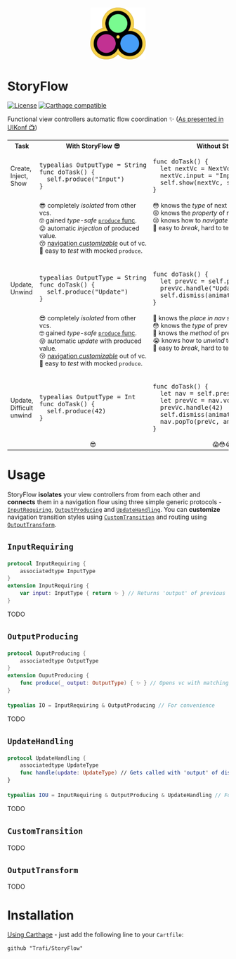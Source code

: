 <h3 align="center">
<img src="Img/Logo.png" width="25%" alt="StoryFlow Logo"/>
</h3>

# StoryFlow

[![License](https://img.shields.io/badge/license-MIT-green.svg?style=flat)](https://github.com/trafi/StoryFlow/blob/master/LICENSE)
[![Carthage compatible](https://img.shields.io/badge/Carthage-compatible-4BC51D.svg?style=flat)](https://github.com/Carthage/Carthage)

Functional view controllers automatic flow coordination ✨ ([As presented in UIKonf 📺](https://youtu.be/1r7r-mqaSuI))

<table>
    <tr>
        <th>Task</th>
        <th>With StoryFlow 😎</th>
        <th>Without StoryFlow 😱</th>
    </tr>
    <tr>
        <td>Create,</br>Inject,</br>Show</td>
        <td>
            <pre lang="swift">
typealias OutputType = String
func doTask() {
  self.produce("Input")
}</pre>
        </td>
        <td>
            <pre lang="swift">
func doTask() {
  let nextVc = NextVc()
  nextVc.input = "Input"
  self.show(nextVc, sender: nil)
}</pre>
        </td>
    </tr>
    <tr valign="top">
        <td></td>
        <td>
            😎 completely <i>isolated</i> from other vcs.</br>
            🤓 gained <i>type-safe</i> <a href="#OutputProducing"><code>produce</code> func</a>.</br>
            😝 automatic <i>injection</i> of produced value.<br>
            😚 <a href="#CustomTransition">navigation <i>customizable</i></a> out of vc.</br>
            🥳 easy to <i>test</i> with mocked <code>produce</code>.</br></br>
        </td>
        <td>
            😳 knows the <i>type</i> of next vc.</br>
            😡 knows the <i>property</i> of next vc to inject.</br>
            😢 knows how to <i>navigate</i> to next vc.</br>
            🤯 easy to <i>break</i>, hard to test.</br></br>
        </td>
    </tr>
    <tr>
        <td>Update,</br>Unwind</td>
        <td>
            <pre lang="swift">
typealias OutputType = String
func doTask() {
  self.produce("Update")
}</pre>
        </td>
        <td>
            <pre lang="swift">
func doTask() {
  let prevVc = self.presenting as! PrevVc
  prevVc.handle("Update")
  self.dismiss(animated: true)
}</pre>
        </td>
    </tr>
    <tr valign="top">
        <td></td>
        <td>
            😎 completely <i>isolated</i> from other vcs.</br>
            🤓 gained <i>type-safe</i> <a href="#OutputProducing"><code>produce</code> func</a>.</br>
            😝 automatic <i>update</i> with produced value.<br>
            😚 <a href="#CustomTransition">navigation <i>customizable</i></a> out of vc.</br>
            🥳 easy to <i>test</i> with mocked <code>produce</code>.</br></br>
        </td>
        <td>
            🤬 knows the <i>place in nav stack</i> of prev vc.</br>
            😳 knows the <i>type</i> of prev vc.</br>
            🥵 knows the <i>method</i> of prev vc for update.</br>
            😭 knows how to <i>unwind</i> to prev vc.</br>
            🤯 easy to <i>break</i>, hard to test.</br></br>
        </td>
    </tr>
    <tr>
        <td>Update,</br>Difficult</br>unwind</td>
        <td>
            <pre lang="swift">
typealias OutputType = Int
func doTask() {
  self.produce(42)
}</pre>
        </td>
        <td>
            <pre lang="swift">
func doTask() {
  let nav = self.presenting as! NavC
  let prevVc = nav.vcs[2] as! PrevVc
  prevVc.handle(42)
  self.dismiss(animated: true)
  nav.popTo(preVc, animated: false)
}</pre>
        </td>
    </tr>
    <tr valign="top">
        <td></td>
        <td align="center">😎</td>
        <td align="center">😱😳😭🥵🤬🤯</td>
    </tr>
</table>

# Usage

StoryFlow **isolates** your view controllers from from each other and **connects** them in a navigation flow using three simple generic protocols - [`InputRequiring`](#InputRequiring), [`OutputProducing`](#OutputProducing) and [`UpdateHandling`](#UpdateHandling). You can **customize** navigation transition styles using [`CustomTransition`](#CustomTransition) and routing using [`OutputTransform`](#OutputTransform).

## `InputRequiring`

```swift
protocol InputRequiring {
    associatedtype InputType
}
extension InputRequiring {
    var input: InputType { return ✨ } // Returns 'output' of previous vc
}
```
TODO

## `OutputProducing`

```swift
protocol OuputProducing {
    associatedtype OutputType
}
extension OuputProducing {
    func produce(_ output: OutputType) { ✨ } // Opens vc with matching `UpdateType` or `InputType`
}

typealias IO = InputRequiring & OutputProducing // For convenience
```
TODO

## `UpdateHandling`

```swift
protocol UpdateHandling {
    associatedtype UpdateType
    func handle(update: UpdateType) // Gets called with 'output' of dismissed vc
}

typealias IOU = InputRequiring & OutputProducing & UpdateHandling // For convenience
```
TODO

## `CustomTransition`

TODO

## `OutputTransform`

TODO

# Installation

[Using Carthage](https://github.com/Carthage/Carthage#adding-frameworks-to-an-application) - just add the following line to your `Cartfile`:
```
github "Trafi/StoryFlow"
```

